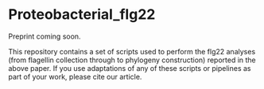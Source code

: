 # Proteobacterial_flg22
 
 Preprint coming soon.
 
 This repository contains a set of scripts used to perform the flg22 analyses (from flagellin collection through to phylogeny construction) reported in the above paper. If you use adaptations of any of these scripts or pipelines as part of your work, please cite our article.
